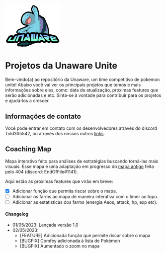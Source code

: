 <img src="/unaware_logo.png" width=35% height=35%>

# Projetos da Unaware Unite 

Bem-vindo(a) ao repositório da Unaware, um time competitivo de pokemon unite! Abaixo você vai ver os principais projetos que temos e mais informações sobre eles, como: data de atualização, próximas features que serão adicionadas e etc. Sinta-se à vontade para contribuir para os projetos e ajudá-los a crescer.

## Informações de contato

Você pode entrar em contato com os desenvolvedores através do discord Told3#5542, ou através dos nossos outros [links](https://linktr.ee/unawareunite).

## Coaching Map

Mapa interativo feito para análises de estratégias buscando torná-las mais visuais. Esse mapa é uma adaptação em progresso do [mapa antigo](https://404-unite.github.io/) feita pelo 404 (discord: EndOfFile#1141).

Aqui estão as próximas features que virão em breve:

- [x] Adicionar função que permita riscar sobre o mapa.
- [ ] Adicionar os farms ao mapa de maneira interativa com o timer ao topo.
- [ ] Adicionar as estatisticas dos farms (energia Aeos, attack, hp, exp etc).

#### Changelog
- 01/05/2023: Lançada versão 1.0
- 02/05/2023:
  - [FEATURE] Adicionada função que permite riscar sobre o mapa
  - [BUGFIX] Comfey adicionada à lista de Pokémon
  - [BUGFIX] Aumentado o zoom no mapa
